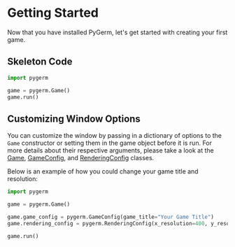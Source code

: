 # Getting Started

Now that you have installed PyGerm, let's get started with creating your first game.

## Skeleton Code

```python
import pygerm

game = pygerm.Game()
game.run()
```

## Customizing Window Options
You can customize the window by passing in a dictionary of options to the `Game` constructor or setting them in the game object before it is run. For more details about their respective arguments, please take a look at the [Game](../docs/game-api/game.md), [GameConfig](../docs/game-api/game-config.md), and [RenderingConfig](../docs/game-api/rendering-config.md) classes.

Below is an example of how you could change your game title and resolution:
```python
import pygerm

game = pygerm.Game()

game.game_config = pygerm.GameConfig(game_title="Your Game Title")
game.rendering_config = pygerm.RenderingConfig(x_resolution=400, y_resolution=400)

game.run()
```
